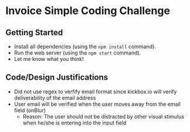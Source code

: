 # Invoice Simple Coding Challenge

## Getting Started

* Install all dependencies (using the `npm install` command).
* Run the web server (using the `npm start` command).
* Let me know what you think!

## Code/Design Justifications

* Did not use regex to verfify email format since kickbox.io will verify deliverability of the email address
* User email will be verified when the user moves away from the email field (onBlur)
  * Reason: The user should not be distracted by other visual stimulus when he/she is entering into the input field
